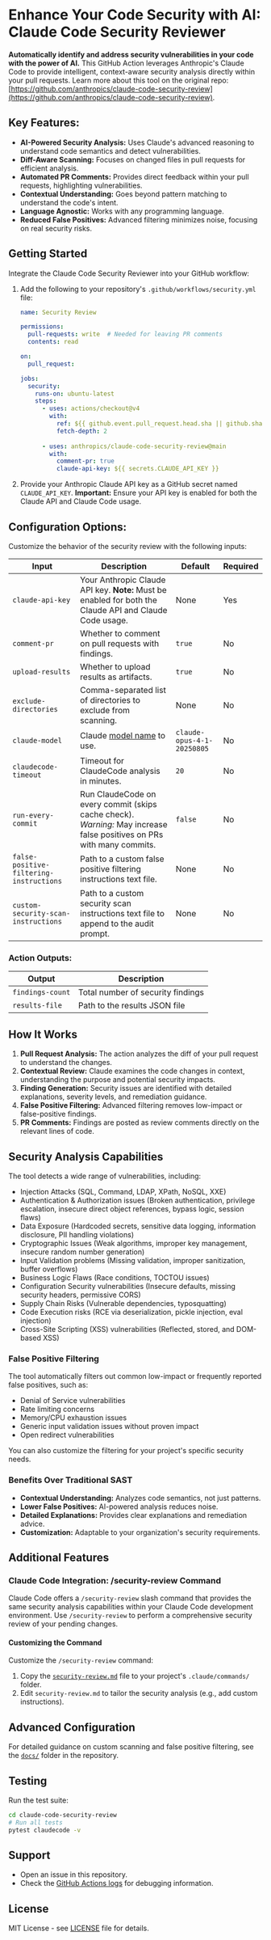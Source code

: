 # Enhance Your Code Security with AI: Claude Code Security Reviewer

**Automatically identify and address security vulnerabilities in your code with the power of AI.** This GitHub Action leverages Anthropic's Claude Code to provide intelligent, context-aware security analysis directly within your pull requests. Learn more about this tool on the original repo:  [https://github.com/anthropics/claude-code-security-review](https://github.com/anthropics/claude-code-security-review).

## Key Features:

*   **AI-Powered Security Analysis:**  Uses Claude's advanced reasoning to understand code semantics and detect vulnerabilities.
*   **Diff-Aware Scanning:** Focuses on changed files in pull requests for efficient analysis.
*   **Automated PR Comments:**  Provides direct feedback within your pull requests, highlighting vulnerabilities.
*   **Contextual Understanding:** Goes beyond pattern matching to understand the code's intent.
*   **Language Agnostic:** Works with any programming language.
*   **Reduced False Positives:** Advanced filtering minimizes noise, focusing on real security risks.

## Getting Started

Integrate the Claude Code Security Reviewer into your GitHub workflow:

1.  Add the following to your repository's `.github/workflows/security.yml` file:

    ```yaml
    name: Security Review

    permissions:
      pull-requests: write  # Needed for leaving PR comments
      contents: read

    on:
      pull_request:

    jobs:
      security:
        runs-on: ubuntu-latest
        steps:
          - uses: actions/checkout@v4
            with:
              ref: ${{ github.event.pull_request.head.sha || github.sha }}
              fetch-depth: 2
          
          - uses: anthropics/claude-code-security-review@main
            with:
              comment-pr: true
              claude-api-key: ${{ secrets.CLAUDE_API_KEY }}
    ```

2.  Provide your Anthropic Claude API key as a GitHub secret named `CLAUDE_API_KEY`. **Important:**  Ensure your API key is enabled for both the Claude API and Claude Code usage.

## Configuration Options:

Customize the behavior of the security review with the following inputs:

| Input                       | Description                                                                                                                                                                                                   | Default                       | Required |
| --------------------------- | ------------------------------------------------------------------------------------------------------------------------------------------------------------------------------------------------------------- | ----------------------------- | -------- |
| `claude-api-key`            | Your Anthropic Claude API key.  **Note:** Must be enabled for both the Claude API and Claude Code usage.                                                                                                  | None                          | Yes      |
| `comment-pr`                | Whether to comment on pull requests with findings.                                                                                                                                                            | `true`                        | No       |
| `upload-results`            | Whether to upload results as artifacts.                                                                                                                                                                     | `true`                        | No       |
| `exclude-directories`       | Comma-separated list of directories to exclude from scanning.                                                                                                                                                 | None                          | No       |
| `claude-model`              | Claude [model name](https://docs.anthropic.com/en/docs/about-claude/models/overview#model-names) to use.                                                                                                   | `claude-opus-4-1-20250805`  | No       |
| `claudecode-timeout`        | Timeout for ClaudeCode analysis in minutes.                                                                                                                                                                   | `20`                          | No       |
| `run-every-commit`          | Run ClaudeCode on every commit (skips cache check). *Warning:* May increase false positives on PRs with many commits.                                                                                       | `false`                       | No       |
| `false-positive-filtering-instructions` | Path to a custom false positive filtering instructions text file.                                                                                                                              | None                          | No       |
| `custom-security-scan-instructions` | Path to a custom security scan instructions text file to append to the audit prompt.                                                                                                                        | None                          | No       |

### Action Outputs:

| Output          | Description                       |
| --------------- | --------------------------------- |
| `findings-count` | Total number of security findings |
| `results-file`    | Path to the results JSON file      |

## How It Works

1.  **Pull Request Analysis:** The action analyzes the diff of your pull request to understand the changes.
2.  **Contextual Review:** Claude examines the code changes in context, understanding the purpose and potential security impacts.
3.  **Finding Generation:** Security issues are identified with detailed explanations, severity levels, and remediation guidance.
4.  **False Positive Filtering:** Advanced filtering removes low-impact or false-positive findings.
5.  **PR Comments:** Findings are posted as review comments directly on the relevant lines of code.

## Security Analysis Capabilities

The tool detects a wide range of vulnerabilities, including:

*   Injection Attacks (SQL, Command, LDAP, XPath, NoSQL, XXE)
*   Authentication & Authorization issues (Broken authentication, privilege escalation, insecure direct object references, bypass logic, session flaws)
*   Data Exposure (Hardcoded secrets, sensitive data logging, information disclosure, PII handling violations)
*   Cryptographic Issues (Weak algorithms, improper key management, insecure random number generation)
*   Input Validation problems (Missing validation, improper sanitization, buffer overflows)
*   Business Logic Flaws (Race conditions, TOCTOU issues)
*   Configuration Security vulnerabilities (Insecure defaults, missing security headers, permissive CORS)
*   Supply Chain Risks (Vulnerable dependencies, typosquatting)
*   Code Execution risks (RCE via deserialization, pickle injection, eval injection)
*   Cross-Site Scripting (XSS) vulnerabilities (Reflected, stored, and DOM-based XSS)

### False Positive Filtering

The tool automatically filters out common low-impact or frequently reported false positives, such as:

*   Denial of Service vulnerabilities
*   Rate limiting concerns
*   Memory/CPU exhaustion issues
*   Generic input validation issues without proven impact
*   Open redirect vulnerabilities

You can also customize the filtering for your project's specific security needs.

### Benefits Over Traditional SAST

*   **Contextual Understanding:** Analyzes code semantics, not just patterns.
*   **Lower False Positives:** AI-powered analysis reduces noise.
*   **Detailed Explanations:** Provides clear explanations and remediation advice.
*   **Customization:** Adaptable to your organization's security requirements.

## Additional Features

### Claude Code Integration: /security-review Command

Claude Code offers a `/security-review` slash command that provides the same security analysis capabilities within your Claude Code development environment. Use `/security-review` to perform a comprehensive security review of your pending changes.

#### Customizing the Command

Customize the `/security-review` command:

1.  Copy the [`security-review.md`](https://github.com/anthropics/claude-code-security-review/blob/main/.claude/commands/security-review.md?plain=1) file to your project's `.claude/commands/` folder.
2.  Edit `security-review.md` to tailor the security analysis (e.g., add custom instructions).

## Advanced Configuration

For detailed guidance on custom scanning and false positive filtering, see the [`docs/`](docs/) folder in the repository.

## Testing

Run the test suite:

```bash
cd claude-code-security-review
# Run all tests
pytest claudecode -v
```

## Support

*   Open an issue in this repository.
*   Check the [GitHub Actions logs](https://docs.github.com/en/actions/monitoring-and-troubleshooting-workflows/viewing-workflow-run-history) for debugging information.

## License

MIT License - see [LICENSE](LICENSE) file for details.